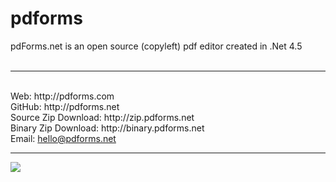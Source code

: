 # pdforms
pdForms.net is an open source (copyleft) pdf editor created in .Net 4.5
<br/>
<br/>
<hr/>
<br/>Web: http://pdforms.com
<br/>GitHub: http://pdforms.net
<br/>Source Zip Download: http://zip.pdforms.net
<br/>Binary Zip Download: http://binary.pdforms.net
<br/>Email: <a href="mailto:hello@pdforms.net?subject=pdForms.net">hello@pdforms.net</a>
<br/>
<hr/>
<a href="http://pdforms.com/images/screenshot-003.png" target="_blank">
  <img src="http://pdforms.com/images/screenshot-pdformsNet.png"/>
</a>
